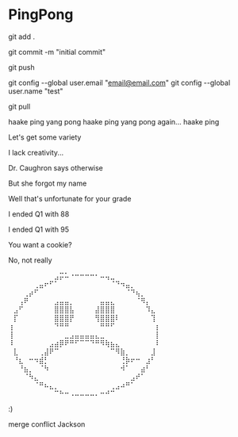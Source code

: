 # PingPong

git add .

git commit -m "initial commit"

git push

git config --global user.email "email@email.com"
git config --global user.name "test"

git pull

haake ping
yang pong
haake ping
yang pong again...
haake ping

Let's get some variety

I lack creativity...

Dr. Caughron says otherwise

But she forgot my name

Well that's unfortunate for your grade

I ended Q1 with 88

I ended Q1 with 95

You want a cookie? 

No, not really

⠀⠀⠀⠀⠀⠀⠀⠀⠀⣠⡭⠥⠐⠒⠒⠒⠒⠂⠤⢤⣀⠀⠀⠀⠀⠀⠀⠀⠀⠀
⠀⠀⠀⠀⠀⢀⣤⠖⠋⠁⠀⠀⠀⠀⠀⠀⠀⠀⠀⠀⠈⠙⠲⣤⡀⠀⠀⠀⠀⠀
⠀⠀⠀⢀⡴⠋⠀⠀⠀⠀⠀⠀⠀⠀⠀⠀⠀⠀⠀⠀⠀⠀⠀⠈⠙⢦⡀⠀⠀⠀
⠀⠀⢠⠟⠀⠀⠀⠀⠀⣠⣤⣤⡀⠀⠀⠀⠀⠀⣤⣤⣄⠀⠀⠀⠀⠈⠻⡄⠀⠀
⠀⣠⠋⠀⠀⠀⠀⠀⠀⣿⣿⣿⣧⠀⠀⠀⠀⣼⣿⣿⣿⠀⠀⠀⠀⠀⠀⠹⣄⠀
⠀⡏⠀⠀⠀⠀⠀⠀⠀⣿⣿⣿⡟⠀⠀⠀⠀⢻⣿⣿⣿⠇⠀⠀⠀⠀⠀⠀⢹⠀
⢰⠀⠀⠀⠀⠀⠀⠀⠀⠙⠛⠛⠀⠀⠀⠀⠀⠀⠛⠛⠋⠀⠀⠀⠀⠀⠀⠀⠀⡆
⢸⠀⠀⠀⠀⠀⠀⠀⠀⠀⠀⣀⣠⣤⣤⣤⣤⣄⣀⠀⠀⠀⠀⠀⠀⠀⠀⠀⠀⡇
⠸⠀⠀⠀⠀⠀⠀⠀⣠⣴⡿⠟⠛⠋⠉⠉⠙⠛⠻⢷⣦⣄⠀⠀⠀⠀⠀⠀⠀⠇
⠀⣇⠀⠀⠀⠀⢀⣼⠟⠉⠀⠀⠀⠀⠀⠀⠀⠀⠀⠀⠉⠻⣷⡀⠀⠀⠀⠀⣸⠀
⠀⠘⣆⠀⠒⠲⣾⡃⠀⠀⠀⠀⠀⠀⠀⠀⠀⠀⠀⠀⠀⠀⢘⡷⠖⠒⠀⣰⠃⠀
⠀⠀⠘⣦⡀⠀⠈⠳⠀⠀⠀⠀⠀⠀⠀⠀⠀⠀⠀⠀⠀⠀⠺⠁⠀⠀⣴⠃⠀⠀
⠀⠀⠀⠈⠳⣄⠀⠀⠀⠀⠀⠀⠀⠀⠀⠀⠀⠀⠀⠀⠀⠀⠀⠀⣠⠞⠁⠀⠀⠀
⠀⠀⠀⠀⠀⠈⠛⠦⣄⡀⠀⠀⠀⠀⠀⠀⠀⠀⠀⠀⢀⣠⠴⠛⠁⠀⠀⠀⠀⠀
⠀⠀⠀⠀⠀⠀⠀⠀⠀⠉⠓⠒⠠⠤⠤⠤⠤⠄⠒⠚⠉⠀⠀⠀⠀⠀⠀⠀⠀⠀

:)

merge conflict Jackson
